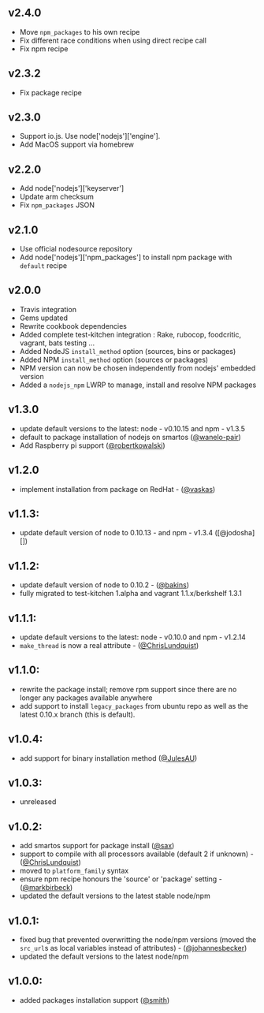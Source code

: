 ## v2.4.0
  * Move `npm_packages` to his own recipe
  * Fix different race conditions when using direct recipe call
  * Fix npm recipe

## v2.3.2
  * Fix package recipe

## v2.3.0
  * Support io.js. Use node['nodejs']['engine'].
  * Add MacOS support via homebrew

## v2.2.0
  * Add node['nodejs']['keyserver']
  * Update arm checksum
  * Fix `npm_packages` JSON

## v2.1.0
  * Use official nodesource repository
  * Add node['nodejs']['npm_packages'] to install npm package with `default` recipe

## v2.0.0 
  * Travis integration
  * Gems updated
  * Rewrite cookbook dependencies
  * Added complete test-kitchen integration : Rake, rubocop, foodcritic, vagrant, bats testing ...
  * Added NodeJS ```install_method``` option (sources, bins or packages)
  * Added NPM ```install_method``` option (sources or packages)
  * NPM version can now be chosen independently from nodejs' embedded version
  * Added a ```nodejs_npm``` LWRP to manage, install and resolve NPM packages

## v1.3.0
  * update default versions to the latest: node - v0.10.15 and npm - v1.3.5
  * default to package installation of nodejs on smartos ([@wanelo-pair][])
  * Add Raspberry pi support ([@robertkowalski][])

## v1.2.0
  * implement installation from package on RedHat - ([@vaskas][])

## v1.1.3:
  * update default version of node to 0.10.13 - and npm - v1.3.4 ([@jodosha][])

## v1.1.2:
  * update default version of node to 0.10.2 - ([@bakins][])
  * fully migrated to test-kitchen 1.alpha and vagrant 1.1.x/berkshelf 1.3.1

## v1.1.1:
  * update default versions to the latest: node - v0.10.0 and npm - v1.2.14
  * `make_thread` is now a real attribute - ([@ChrisLundquist][])


## v1.1.0:
  * rewrite the package install; remove rpm support since there are no longer any packages available anywhere
  * add support to install `legacy_packages` from ubuntu repo as well as the latest 0.10.x branch (this is default).

## v1.0.4:
  * add support for binary installation method ([@JulesAU][])

## v1.0.3:
  - unreleased

## v1.0.2:
  * add smartos support for package install ([@sax][])
  * support to compile with all processors available (default 2 if unknown) - ([@ChrisLundquist][])
  * moved to `platform_family` syntax
  * ensure npm recipe honours the 'source' or 'package' setting - ([@markbirbeck][])
  * updated the default versions to the latest stable node/npm

## v1.0.1:

 * fixed bug that prevented overwritting the node/npm versions (moved the `src_url`s as local variables instead of attributes) - ([@johannesbecker][])
 * updated the default versions to the latest node/npm

## v1.0.0:

* added packages installation support ([@smith][])

[@JulesAU]: https://github.com/JulesAU
[@sax]: https://github.com/sax
[@ChrisLundquist]: https://github.com/ChrisLundquist
[@markbirbeck]: https://github.com/markbirbeck
[@johannesbecker]: https://github.com/johannesbecker
[@smith]: https://github.com/smith
[@bakins]: https://github.com/bakins
[@vaskas]: https://github.com/vaskas
[@robertkowalski]: https://github.com/robertkowalski
[@wanelo-pair]: https://github.com/wanelo-pair
